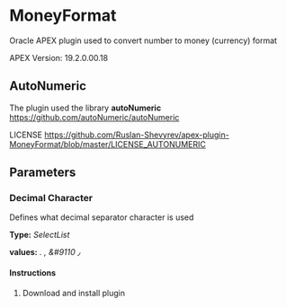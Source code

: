 # MoneyFormat
Oracle APEX plugin used to convert number to money (currency) format

APEX Version: 19.2.0.00.18

## AutoNumeric

The plugin used the library **autoNumeric**
https://github.com/autoNumeric/autoNumeric

LICENSE https://github.com/Ruslan-Shevyrev/apex-plugin-MoneyFormat/blob/master/LICENSE_AUTONUMERIC

## Parameters

### Decimal Character
Defines what decimal separator character is used

**Type:** 		*SelectList*

**values:**		*.*
				*,*
                *&#9110*
				*٫*
		

#### Instructions
1.  Download and install plugin